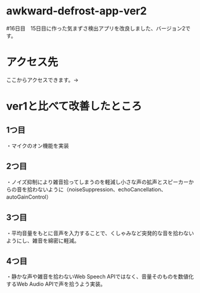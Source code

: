 # awkward-defrost-app-ver2
#16日目　15日目に作った気まずさ検出アプリを改良しました、バージョン2です。

# アクセス先
ここからアクセスできます。→

# ver1と比べて改善したところ

## 1つ目
・マイクのオン機能を実装

## 2つ目
・ノイズ抑制により雑音拾ってしまうのを軽減し小さな声の拡声とスピーカーからの音を拾わないように（noiseSuppression、echoCancellation、autoGainControl）

## 3つ目
・平均音量をもとに音声を入力することで、くしゃみなど突発的な音を拾わないようにし、雑音を綿密に軽減。

## 4つ目
・静かな声や雑音を拾わないWeb Speech APIではなく、音量そのものを数値化するWeb Audio APIで声を拾うよう実装。
